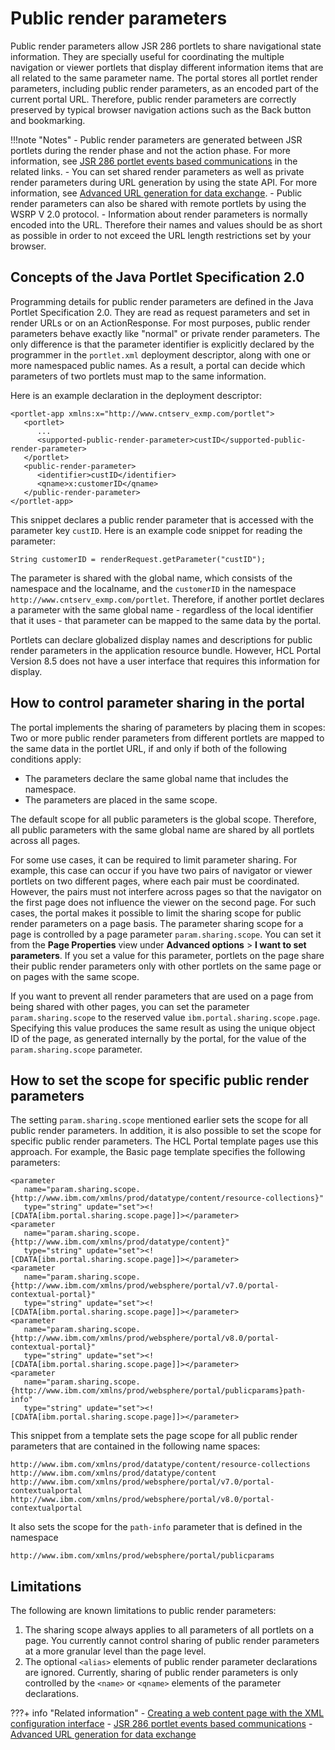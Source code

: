 # Public render parameters

Public render parameters allow JSR 286 portlets to share navigational state information. They are specially useful for coordinating the multiple navigation or viewer portlets that display different information items that are all related to the same parameter name. The portal stores all portlet render parameters, including public render parameters, as an encoded part of the current portal URL. Therefore, public render parameters are correctly preserved by typical browser navigation actions such as the Back button and bookmarking.

!!!note "Notes"
      -   Public render parameters are generated between JSR portlets during the render phase and not the action phase. For more information, see [JSR 286 portlet events based communications](../portlet_communication/portlets_publish_subscribe_mech/define_portlet_comm_capabilities/pltcom_events.md) in the related links.
      -   You can set shared render parameters as well as private render parameters during URL generation by using the state API. For more information, see [Advanced URL generation for data exchange](pltcom_datxchg_xptltlnks.md).
      -   Public render parameters can also be shared with remote portlets by using the WSRP V 2.0 protocol.
      -   Information about render parameters is normally encoded into the URL. Therefore their names and values should be as short as possible in order to not exceed the URL length restrictions set by your browser.


## Concepts of the Java Portlet Specification 2.0

Programming details for public render parameters are defined in the Java Portlet Specification 2.0. They are read as request parameters and set in render URLs or on an ActionResponse. For most purposes, public render parameters behave exactly like "normal" or private render parameters. The only difference is that the parameter identifier is explicitly declared by the programmer in the `portlet.xml` deployment descriptor, along with one or more namespaced public names. As a result, a portal can decide which parameters of two portlets must map to the same information.

Here is an example declaration in the deployment descriptor:

```
<portlet-app xmlns:x="http://www.cntserv_exmp.com/portlet">
   <portlet>
      ...
      <supported-public-render-parameter>custID</supported-public-render-parameter>
   </portlet>
   <public-render-parameter>
   	  <identifier>custID</identifier>
   	  <qname>x:customerID</qname>
   </public-render-parameter>
</portlet-app>

```

This snippet declares a public render parameter that is accessed with the parameter key `custID`. Here is an example code snippet for reading the parameter:

```
String customerID = renderRequest.getParameter("custID");
```

The parameter is shared with the global name, which consists of the namespace and the localname, and the `customerID` in the namespace `http://www.cntserv_exmp.com/portlet`. Therefore, if another portlet declares a parameter with the same global name - regardless of the local identifier that it uses - that parameter can be mapped to the same data by the portal.

Portlets can declare globalized display names and descriptions for public render parameters in the application resource bundle. However, HCL Portal Version 8.5 does not have a user interface that requires this information for display.

## How to control parameter sharing in the portal

The portal implements the sharing of parameters by placing them in scopes: Two or more public render parameters from different portlets are mapped to the same data in the portlet URL, if and only if both of the following conditions apply:

-   The parameters declare the same global name that includes the namespace.
-   The parameters are placed in the same scope.

The default scope for all public parameters is the global scope. Therefore, all public parameters with the same global name are shared by all portlets across all pages.

For some use cases, it can be required to limit parameter sharing. For example, this case can occur if you have two pairs of navigator or viewer portlets on two different pages, where each pair must be coordinated. However, the pairs must not interfere across pages so that the navigator on the first page does not influence the viewer on the second page. For such cases, the portal makes it possible to limit the sharing scope for public render parameters on a page basis. The parameter sharing scope for a page is controlled by a page parameter `param.sharing.scope`. You can set it from the **Page Properties** view under **Advanced options** \> **I want to set parameters**. If you set a value for this parameter, portlets on the page share their public render parameters only with other portlets on the same page or on pages with the same scope.

If you want to prevent all render parameters that are used on a page from being shared with other pages, you can set the parameter `param.sharing.scope` to the reserved value `ibm.portal.sharing.scope.page`. Specifying this value produces the same result as using the unique object ID of the page, as generated internally by the portal, for the value of the `param.sharing.scope` parameter.

## How to set the scope for specific public render parameters

The setting `param.sharing.scope` mentioned earlier sets the scope for all public render parameters. In addition, it is also possible to set the scope for specific public render parameters. The HCL Portal template pages use this approach. For example, the Basic page template specifies the following parameters:

```
<parameter 
   name="param.sharing.scope.{http://www.ibm.com/xmlns/prod/datatype/content/resource-collections}" 
   type="string" update="set"><![CDATA[ibm.portal.sharing.scope.page]]></parameter>
<parameter 
   name="param.sharing.scope.{http://www.ibm.com/xmlns/prod/datatype/content}" 
   type="string" update="set"><![CDATA[ibm.portal.sharing.scope.page]]></parameter>
<parameter 
   name="param.sharing.scope.{http://www.ibm.com/xmlns/prod/websphere/portal/v7.0/portal-contextual-portal}" 
   type="string" update="set"><![CDATA[ibm.portal.sharing.scope.page]]></parameter>
<parameter 
   name="param.sharing.scope.{http://www.ibm.com/xmlns/prod/websphere/portal/v8.0/portal-contextual-portal}" 
   type="string" update="set"><![CDATA[ibm.portal.sharing.scope.page]]></parameter>
<parameter 
   name="param.sharing.scope.{http://www.ibm.com/xmlns/prod/websphere/portal/publicparams}path-info" 
   type="string" update="set"><![CDATA[ibm.portal.sharing.scope.page]]></parameter>

```

This snippet from a template sets the page scope for all public render parameters that are contained in the following name spaces:

```
http://www.ibm.com/xmlns/prod/datatype/content/resource-collections
http://www.ibm.com/xmlns/prod/datatype/content
http://www.ibm.com/xmlns/prod/websphere/portal/v7.0/portal-contextualportal
http://www.ibm.com/xmlns/prod/websphere/portal/v8.0/portal-contextualportal
```

It also sets the scope for the `path-info` parameter that is defined in the namespace

```
http://www.ibm.com/xmlns/prod/websphere/portal/publicparams
```

## Limitations

The following are known limitations to public render parameters:

1.  The sharing scope always applies to all parameters of all portlets on a page. You currently cannot control sharing of public render parameters at a more granular level than the page level.
2.  The optional `<alias>` elements of public render parameter declarations are ignored. Currently, sharing of public render parameters is only controlled by the `<name>` or `<qname>` elements of the parameter declarations.

???+ info "Related information"
      - [Creating a web content page with the XML configuration interface](../../../manage_content/wcm_delivery/deliver_webcontent_on_portal/advance_adm_sample/mp_wcm_createpagexml.md)
      - [JSR 286 portlet events based communications](../portlet_communication/portlets_publish_subscribe_mech/define_portlet_comm_capabilities/pltcom_events.md)
      - [Advanced URL generation for data exchange](pltcom_datxchg_xptltlnks.md)